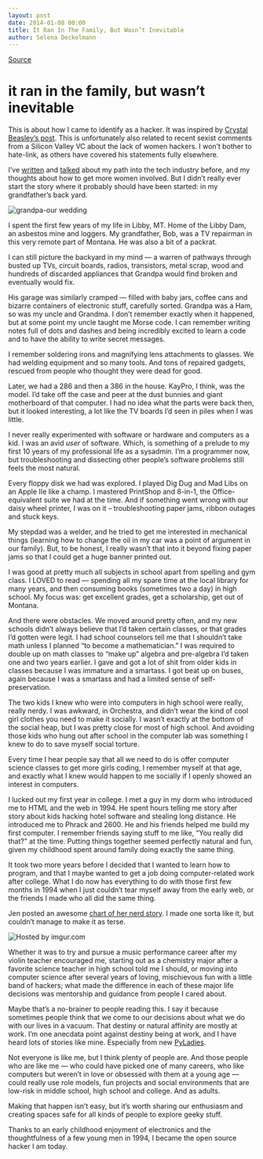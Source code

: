 ```yaml
---
layout: post
date: 2014-01-08 00:00
title: It Ran In The Family, But Wasn’t Inevitable
author: Selena Deckelmann
---
```


[Source](http://www.chesnok.com/daily/2014/01/08/my-nerd-story-it-ran-in-the-family/ "Permalink to it ran in the family, but wasn’t inevitable")

# it ran in the family, but wasn’t inevitable

This is about how I came to identify as a hacker. It was inspired by [Crystal Beasley’s post][1]. This is unfortunately also related to recent sexist comments from a Silicon Valley VC about the lack of women hackers. I won’t bother to hate-link, as others have covered his statements fully elsewhere.

I’ve [written][2] and [talked][3] about my path into the tech industry before, and my thoughts about how to get more women involved. But I didn’t really ever start the story where it probably should have been started: in my grandfather’s back yard.

![grandpa-our wedding][4]

I spent the first few years of my life in Libby, MT. Home of the Libby Dam, an asbestos mine and loggers. My grandfather, Bob, was a TV repairman in this very remote part of Montana. He was also a bit of a packrat.

I can still picture the backyard in my mind — a warren of pathways through busted up TVs, circuit boards, radios, transistors, metal scrap, wood and hundreds of discarded appliances that Grandpa would find broken and eventually would fix.

His garage was similarly cramped — filled with baby jars, coffee cans and bizarre containers of electronic stuff, carefully sorted. Grandpa was a Ham, so was my uncle and Grandma. I don’t remember exactly when it happened, but at some point my uncle taught me Morse code. I can remember writing notes full of dots and dashes and being incredibly excited to learn a code and to have the ability to write secret messages.

I remember soldering irons and magnifying lens attachments to glasses. We had welding equipment and so many tools. And tons of repaired gadgets, rescued from people who thought they were dead for good.

Later, we had a 286 and then a 386 in the house. KayPro, I think, was the model. I’d take off the case and peer at the dust bunnies and giant motherboard of that computer. I had no idea what the parts were back then, but it looked interesting, a lot like the TV boards I’d seen in piles when I was little.

I never really experimented with software or hardware and computers as a kid. I was an avid _user_ of software. Which, is something of a prelude to my first 10 years of my professional life as a sysadmin. I’m a programmer now, but troubleshooting and dissecting other people’s software problems still feels the most natural.

Every floppy disk we had was explored. I played Dig Dug and Mad Libs on an Apple IIe like a champ. I mastered PrintShop and 8-in-1, the Office-equivalent suite we had at the time. And if something went wrong with our daisy wheel printer, I was on it – troubleshooting paper jams, ribbon outages and stuck keys.

My stepdad was a welder, and he tried to get me interested in mechanical things (learning how to change the oil in my car was a point of argument in our family). But, to be honest, I really wasn’t that into it beyond fixing paper jams so that I could get a huge banner printed out.

I was good at pretty much all subjects in school apart from spelling and gym class. I LOVED to read — spending all my spare time at the local library for many years, and then consuming books (sometimes two a day) in high school. My focus was: get excellent grades, get a scholarship, get out of Montana.

And there were obstacles. We moved around pretty often, and my new schools didn’t always believe that I’d taken certain classes, or that grades I’d gotten were legit. I had school counselors tell me that I shouldn’t take math unless I planned “to become a mathematician.” I was required to double up on math classes to “make up” algebra and pre-algebra I’d taken one and two years earlier. I gave and got a lot of shit from older kids in classes because I was immature and a smartass. I got beat up on buses, again because I was a smartass and had a limited sense of self-preservation.

The two kids I knew who were into computers in high school were really, really nerdy. I was awkward, in Orchestra, and didn’t wear the kind of cool girl clothes you need to make it socially. I wasn’t exactly at the bottom of the social heap, but I was pretty close for most of high school. And avoiding those kids who hung out after school in the computer lab was something I knew to do to save myself social torture.

Every time I hear people say that all we need to do is offer computer science classes to get more girls coding, I remember myself at that age, and exactly what I knew would happen to me socially if I openly showed an interest in computers.

I lucked out my first year in college. I met a guy in my dorm who introduced me to HTML and the web in 1994. He spent hours telling me story after story about kids hacking hotel software and stealing long distance. He introduced me to Phrack and 2600. He and his friends helped me build my first computer. I remember friends saying stuff to me like, “You really did that?” at the time. Putting things together seemed perfectly natural and fun, given my childhood spent around family doing exactly the same thing.

It took two more years before I decided that I wanted to learn how to program, and that I maybe wanted to get a job doing computer-related work after college. What I do now has everything to do with those first few months in 1994 when I just couldn’t tear myself away from the early web, or the friends I made who all did the same thing.

Jen posted an awesome [chart of her nerd story][5]. I made one sorta like it, but couldn’t manage to make it as terse.

![][6]

Whether it was to try and pursue a music performance career after my violin teacher encouraged me, starting out as a chemistry major after a favorite science teacher in high school told me I should, or moving into computer science after several years of loving, mischievous fun with a little band of hackers; what made the difference in each of these major life decisions was mentorship and guidance from people I cared about.

Maybe that’s a no-brainer to people reading this. I say it because sometimes people think that we come to our decisions about what we do with our lives in a vacuum. That destiny or natural affinity are mostly at work. I’m one anecdata point against destiny being at work, and I have heard lots of stories like mine. Especially from new [PyLadies][7].

Not everyone is like me, but I think plenty of people are. And those people who are like me — who could have picked one of many careers, who like computers but weren’t in love or obsessed with them at a young age — could really use role models, fun projects and social environments that are low-risk in middle school, high school and college. And as adults.

Making that happen isn’t easy, but it’s worth sharing our enthusiasm and creating spaces safe for all kinds of people to explore geeky stuff.

Thanks to an early childhood enjoyment of electronics and the thoughtfulness of a few young men in 1994, I became the open source hacker I am today.

   [1]: http://skinnywhitegirl.com/blog/my-nerd-story/1101/
   [2]: http://www.oreillynet.com/pub/a/womenintech/2007/09/28/to-sir-with-love-how-to-get-more-women-involved-in-open-source.html
   [3]: http://www.chesnok.com/daily/2012/05/25/thoughts-from-think-out-louds-women-in-tech-radio-broadcast/
   [4]: http://www.chesnok.com/daily/wp-content/uploads/2014/01/5886264528_2c24f190ac_o-300x226.jpg
   [5]: http://ednapiranha.com/2014/the-tech-story-of-edna/
   [6]: http://i.imgur.com/WwmXXR0l.png (Hosted by imgur.com)
   [7]: http://pyladies.com
  